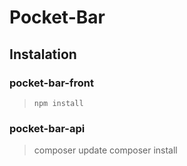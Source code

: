 # Pocket-Bar

## Instalation
### pocket-bar-front
> ```properties 
> npm install
> ```
### pocket-bar-api
> composer update
> composer install
